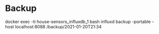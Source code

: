 # Backup

docker exec -ti house-sensors_influxdb_1 bash
influxd backup -portable -host localhost:8088 /backup/2021-01-20T21:34
